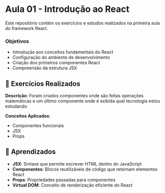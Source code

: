 # Aula 01 - Introdução ao React

Este repositório contém os exercícios e estudos realizados na primeira aula do framework React.

### Objetivos
- Introdução aos conceitos fundamentais do React
- Configuração do ambiente de desenvolvimento
- Criação dos primeiros componentes React
- Compreensão da estrutura JSX

## 🎯 Exercícios Realizados

**Descrição**: Foram criados componentes onde são feitas operações matemáticas e um último componente onde é exibida qual tecnologia estou estudando

**Conceitos Aplicados**:
- Componentes funcionais
- JSX
- Props
  
## 📝 Aprendizados

- **JSX**: Sintaxe que permite escrever HTML dentro do JavaScript
- **Componentes**: Blocos reutilizáveis de código que retornam elementos React
- **Props**: Propriedades passadas para componentes
- **Virtual DOM**: Conceito de renderização eficiente do React

